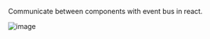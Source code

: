 Communicate between components with event bus in react.

![image](https://user-images.githubusercontent.com/114911547/210531469-cffcbec9-5f02-44fb-8f5e-e398abc549a7.png)

